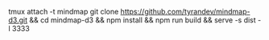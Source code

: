 tmux attach -t mindmap
git clone https://github.com/tyrandev/mindmap-d3.git && cd mindmap-d3 && npm install && npm run build && serve -s dist -l 3333
